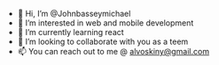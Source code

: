 - 👋 Hi, I’m @Johnbasseymichael
- 👀 I’m interested in web and mobile development
- 🌱 I’m currently learning react
- 💞️ I’m looking to collaborate with you as a teem 
- 📫 You can reach out to me @ alvoskiny@gmail.com

<!---
Johnbasseymichael/Johnbasseymichael is a ✨ special ✨ repository because its `README.md` (this file) appears on your GitHub profile.
You can click the Preview link to take a look at your changes.
--->
